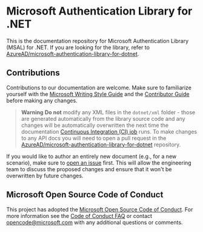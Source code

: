 # Microsoft Authentication Library for .NET

This is the documentation repository for Microsoft Authentication Library (MSAL) for .NET. If you are looking for the library, refer to [AzureAD/microsoft-authentication-library-for-dotnet](https://github.com/AzureAD/microsoft-authentication-library-for-dotnet).

## Contributions

Contributions to our documentation are welcome. Make sure to familiarize yourself with the [Microsoft Writing Style Guide](https://learn.microsoft.com/style-guide/welcome/) and the [Contributor Guide](https://learn.microsoft.com/contribute/) before making any changes.

> **Warning**
> **Do not** modify any XML files in the `dotnet/xml` folder - those are generated automatically from the library source code and any changes will be automatically overwritten the next time the documentation [Continuous Integration (CI) job](https://apidrop.visualstudio.com/Content%20CI/_build?definitionId=5311) runs. To make changes to any API docs you will need to open a pull request in the [AzureAD/microsoft-authentication-library-for-dotnet](https://github.com/AzureAD/microsoft-authentication-library-for-dotnet) repository.

If you would like to author an entirely new document (e.g., for a new scenario), make sure to [open an issue](https://github.com/MicrosoftDocs/microsoft-authentication-library-dotnet/issues) first. This will allow the engineering team to discuss the proposed changes and ensure that it won't be overwritten by future changes.

## Microsoft Open Source Code of Conduct

This project has adopted the [Microsoft Open Source Code of Conduct](https://opensource.microsoft.com/codeofconduct/).
For more information see the [Code of Conduct FAQ](https://opensource.microsoft.com/codeofconduct/faq/) or contact [opencode@microsoft.com](mailto:opencode@microsoft.com) with any additional questions or comments.
